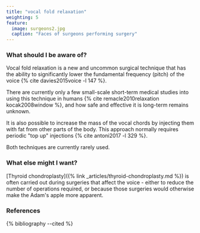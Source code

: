 ```yaml
---
title: "vocal fold relaxation"
weighting: 5
feature:
  image: surgeons2.jpg
  caption: "Faces of surgeons performing surgery"
---
```


### What should I be aware of?

Vocal fold relaxation is a new and uncommon surgical technique that has the ability to significantly lower the fundamental frequency (pitch) of the voice {% cite davies2015voice -l 147 %}.

There are currently only a few small-scale short-term medical studies into using this technique in humans {% cite remacle2010relaxation kocak2008window %}, and how safe and effective it is long-term remains unknown.

It is also possible to increase the mass of the vocal chords by injecting them with fat from other parts of the body. This approach normally requires periodic "top up" injections {% cite antoni2017 -l 329 %}.

Both techniques are currently rarely used.

### What else might I want?

[Thyroid chondroplasty]({% link _articles/thyroid-chondroplasty.md %}) is often carried out during surgeries that affect the voice - either to reduce the number of operations required, or because those surgeries would otherwise make the Adam's apple more apparent.

### References

{% bibliography --cited %}